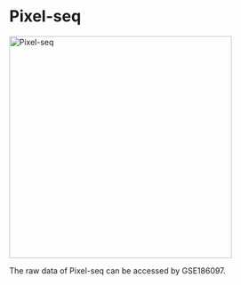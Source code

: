 # Pixel-seq
<img src="https://github.com/GuLABatUW/Pixel-seq/pixel.png" width="400" alt="Pixel-seq">

<!-- badges: start -->

<!-- badges: end -->


The raw data of Pixel-seq can be accessed by GSE186097.
